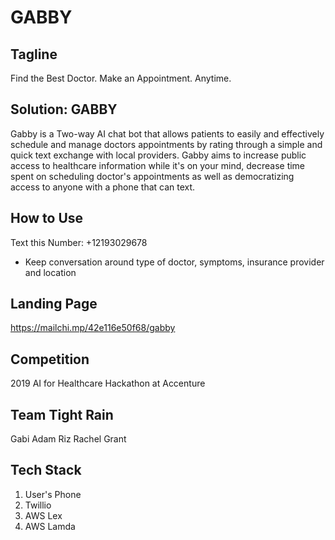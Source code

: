 # GABBY
## Tagline
Find the Best Doctor. Make an Appointment. Anytime.

## Solution: GABBY
Gabby is a Two-way AI chat bot  that allows patients to easily and effectively schedule and manage doctors appointments by rating through a simple and quick text exchange with local providers. Gabby aims to increase public access to healthcare information while it's on your mind, decrease time spent on scheduling doctor's appointments as well as democratizing access to anyone with a phone that can text.

## How to Use
Text this Number: +12193029678

* Keep conversation around type of doctor, symptoms, insurance provider and location

## Landing Page
https://mailchi.mp/42e116e50f68/gabby

## Competition 
2019 AI for Healthcare Hackathon at Accenture

## Team Tight Rain
Gabi
Adam
Riz
Rachel
Grant


## Tech Stack
1. User's Phone
2. Twillio
3. AWS Lex
4. AWS Lamda

